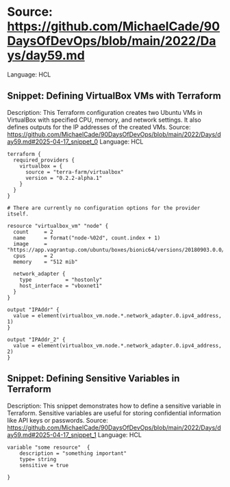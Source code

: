 # Source: https://github.com/MichaelCade/90DaysOfDevOps/blob/main/2022/Days/day59.md
Language: HCL

## Snippet: Defining VirtualBox VMs with Terraform
Description: This Terraform configuration creates two Ubuntu VMs in VirtualBox with specified CPU, memory, and network settings. It also defines outputs for the IP addresses of the created VMs.
Source: https://github.com/MichaelCade/90DaysOfDevOps/blob/main/2022/Days/day59.md#2025-04-17_snippet_0
Language: HCL

```HCL
terraform {
  required_providers {
    virtualbox = {
      source = "terra-farm/virtualbox"
      version = "0.2.2-alpha.1"
    }
  }
}

# There are currently no configuration options for the provider itself.

resource "virtualbox_vm" "node" {
  count     = 2
  name      = format("node-%02d", count.index + 1)
  image     = "https://app.vagrantup.com/ubuntu/boxes/bionic64/versions/20180903.0.0/providers/virtualbox.box"
  cpus      = 2
  memory    = "512 mib"

  network_adapter {
    type           = "hostonly"
    host_interface = "vboxnet1"
  }
}

output "IPAddr" {
  value = element(virtualbox_vm.node.*.network_adapter.0.ipv4_address, 1)
}

output "IPAddr_2" {
  value = element(virtualbox_vm.node.*.network_adapter.0.ipv4_address, 2)
}
```

## Snippet: Defining Sensitive Variables in Terraform
Description: This snippet demonstrates how to define a sensitive variable in Terraform. Sensitive variables are useful for storing confidential information like API keys or passwords.
Source: https://github.com/MichaelCade/90DaysOfDevOps/blob/main/2022/Days/day59.md#2025-04-17_snippet_1
Language: HCL

```HCL
variable "some resource"  {
    description = "something important"
    type= string
    sensitive = true

}
```